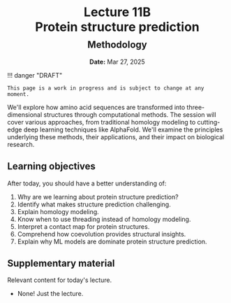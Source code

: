 <h1 style="margin-bottom: 0.4em; text-align: center;">
    <b>Lecture 11B</b><br>
    Protein structure prediction
</h1>
<h2 style="margin-top: 0.0em; text-align: center;">
    Methodology
</h2>
<p style="text-align: center;">
    <b>Date:</b> Mar 27, 2025
</p>


!!! danger "DRAFT"

    This page is a work in progress and is subject to change at any moment.

We'll explore how amino acid sequences are transformed into three-dimensional structures through computational methods.
The session will cover various approaches, from traditional homology modeling to cutting-edge deep learning techniques like AlphaFold.
We'll examine the principles underlying these methods, their applications, and their impact on biological research.

## Learning objectives

After today, you should have a better understanding of:

1.  Why are we learning about protein structure prediction?
2.  Identify what makes structure prediction challenging.
3.  Explain homology modeling.
4.  Know when to use threading instead of homology modeling.
5.  Interpret a contact map for protein structures.
6.  Comprehend how coevolution provides structural insights.
7.  Explain why ML models are dominate protein structure prediction.

## Supplementary material

Relevant content for today's lecture.

-   None! Just the lecture.

<!-- ## Presentation

-   **View:** [slides.com/aalexmmaldonado/biosc1540-l11b](https://slides.com/aalexmmaldonado/biosc1540-l11b)
-   **Live link:** [slides.com/d/nZdKKIA/live](https://slides.com/d/nZdKKIA/live)
-   **Download:** [biosc1540-l11b.pdf](/lectures/11B/biosc1540-l11b.pdf)

<iframe src="https://slides.com/aalexmmaldonado/biosc1540-l11b/embed?byline=hidden&share=hidden" width="100%" height="600" title="BIOSC 1540: Lecture 11B" scrolling="no" frameborder="0" webkitallowfullscreen mozallowfullscreen allowfullscreen></iframe> -->
